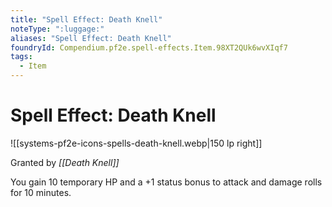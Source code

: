 ```yaml
---
title: "Spell Effect: Death Knell"
noteType: ":luggage:"
aliases: "Spell Effect: Death Knell"
foundryId: Compendium.pf2e.spell-effects.Item.98XT2QUk6wvXIqf7
tags:
  - Item
---
```


# Spell Effect: Death Knell
![[systems-pf2e-icons-spells-death-knell.webp|150 lp right]]

Granted by _[[Death Knell]]_

You gain 10 temporary HP and a +1 status bonus to attack and damage rolls for 10 minutes.
